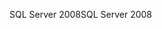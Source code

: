 <span data-ttu-id="90068-101">SQL Server 2008</span><span class="sxs-lookup"><span data-stu-id="90068-101">SQL Server 2008</span></span>